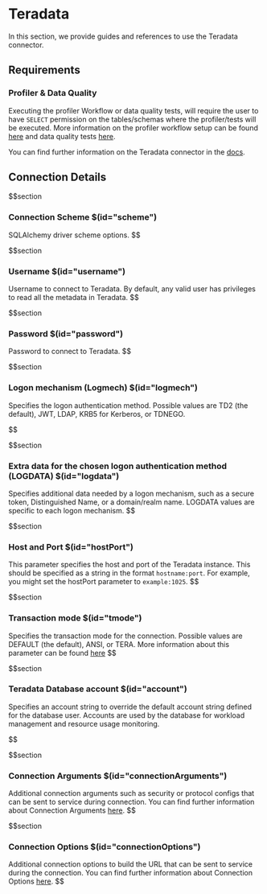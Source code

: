 # Teradata

In this section, we provide guides and references to use the Teradata connector.

## Requirements

### Profiler & Data Quality

Executing the profiler Workflow or data quality tests, will require the user to have `SELECT` permission on the tables/schemas where the profiler/tests will be executed. More information on the profiler workflow setup can be found <a href="https://docs.open-metadata.org/how-to-guides/data-quality-observability/profiler/workflow" target="_blank">here</a> and data quality tests <a href="https://docs.open-metadata.org/connectors/ingestion/workflows/data-quality" target="_blank">here</a>.

You can find further information on the Teradata connector in the <a href="https://docs.open-metadata.org/connectors/database/teradata" target="_blank">docs</a>.

## Connection Details

$$section
### Connection Scheme $(id="scheme")

SQLAlchemy driver scheme options.
$$

$$section
### Username $(id="username")

Username to connect to Teradata. By default, any valid user has privileges to read all the metadata in Teradata.
$$

$$section
### Password $(id="password")

Password to connect to Teradata.
$$

$$section
### Logon mechanism (Logmech) $(id="logmech")
Specifies the logon authentication method. Possible values are TD2 (the default), JWT, LDAP, KRB5 for Kerberos, or TDNEGO.

$$

$$section
### Extra data for the chosen logon authentication method (LOGDATA) $(id="logdata")

Specifies additional data needed by a logon mechanism, such as a secure token, Distinguished Name, or a domain/realm name. LOGDATA values are specific to each logon mechanism.
$$

$$section
### Host and Port $(id="hostPort")

This parameter specifies the host and port of the Teradata instance. This should be specified as a string in the format `hostname:port`. For example, you might set the hostPort parameter to `example:1025`.
$$

$$section
### Transaction mode $(id="tmode")

Specifies the transaction mode for the connection. Possible values are DEFAULT (the default), ANSI, or TERA. More information about this parameter can be found <a href="https://teradata-docs.s3.amazonaws.com/doc/connectivity/jdbc/reference/current/jdbcug_chapter_2.html#TMODESEC" target="_blank">here</a> 
$$

$$section
### Teradata Database account $(id="account")

Specifies an account string to override the default account string defined for the database user. Accounts are used by the database for workload management and resource usage monitoring.

$$

$$section
### Connection Arguments $(id="connectionArguments")

Additional connection arguments such as security or protocol configs that can be sent to service during connection.
You can find further information about Connection Arguments <a href="https://pypi.org/project/teradatasql/" target="_blank">here</a>.
$$

$$section
### Connection Options $(id="connectionOptions")

Additional connection options to build the URL that can be sent to service during the connection.
You can find further information about Connection Options <a href="https://pypi.org/project/teradatasql/" target="_blank">here</a>.
$$
